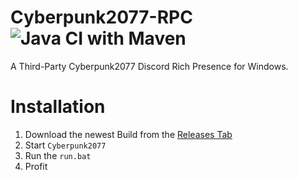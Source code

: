 # Cyberpunk2077-RPC ![Java CI with Maven](https://github.com/angelsflyinhell/Cyberpunk2077-RPC/workflows/Java%20CI%20with%20Maven/badge.svg)
A Third-Party Cyberpunk2077 Discord Rich Presence for Windows.

# Installation
1. Download the newest Build from the [Releases Tab](https://github.com/angelsflyinhell/Cyberpunk2077-RPC/releases)
2. Start ``Cyberpunk2077``
3. Run the ``run.bat``
4. Profit
